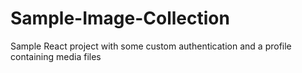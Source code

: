 # Sample-Image-Collection

Sample React project with some custom authentication and a profile containing media files
